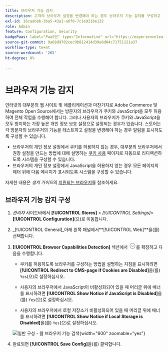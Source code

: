 ```yaml
---
title: 브라우저 기능 감지
description: 고객의 브라우저 설정을 변경해야 하는 경우 브라우저 기능 감지를 구성하고 알림을 표시하는 방법에 대해 알아봅니다.
exl-id: 16caab8b-3ba5-43a1-a6f0-7c1e921be132
role: Admin
feature: Configuration, Security
badgePaas: label="PaaS만" type="Informative" url="https://experienceleague.adobe.com/en/docs/commerce/user-guides/product-solutions" tooltip="Adobe Commerce 온 클라우드 프로젝트(Adobe 관리 PaaS 인프라) 및 온프레미스 프로젝트에만 적용됩니다."
source-git-commit: 9a68d9702cec9b812414d39e8d04c71751121a37
workflow-type: tm+mt
source-wordcount: '265'
ht-degree: 0%

---
```


# 브라우저 기능 감지

인터넷의 대부분의 웹 사이트 및 애플리케이션과 마찬가지로 Adobe Commerce 및 Magento Open Source에서는 방문자의 브라우저가 쿠키와 JavaScript을 모두 허용하여 전체 작업을 수행해야 합니다. 그러나 사용자의 브라우저가 쿠키와 JavaScript을 모두 방지하는 가장 높은 개인 정보 보호 설정으로 설정되는 경우가 있습니다. 스토어는 각 방문자의 브라우저의 기능을 테스트하고 설정을 변경해야 하는 경우 알림을 표시하도록 구성할 수 있습니다.

- 브라우저의 개인 정보 설정에서 쿠키를 허용하지 않는 경우, 대부분의 브라우저에서 권장 설정을 만드는 방법에 대해 설명하는 [쿠키 사용](../content-design/pages.md#enable-cookies) 페이지로 자동으로 리디렉션하도록 시스템을 구성할 수 있습니다.
- 브라우저의 개인 정보 설정에서 JavaScript을 허용하지 않는 경우 모든 페이지의 헤더 위에 다음 메시지가 표시되도록 시스템을 구성할 수 있습니다.

자세한 내용은 _설치 가이드_&#x200B;의 [지원되는 브라우저](https://experienceleague.adobe.com/docs/commerce-operations/installation-guide/system-requirements.html#supported-browsers)를 참조하세요.

## 브라우저 기능 감지 구성

1. _관리자_ 사이드바에서 **[!UICONTROL Stores]** > _[!UICONTROL Settings]_>**[!UICONTROL Configuration]**(으)로 이동합니다.

1. _[!UICONTROL General]_아래 왼쪽 패널에서&#x200B;**[!UICONTROL Web]**을(를) 선택합니다.

1. **[!UICONTROL Browser Capabilities Detection]** 섹션에서 ![확장 선택기](../assets/icon-display-expand.png)를 확장하고 다음을 수행합니다.

   - 쿠키를 허용하도록 브라우저를 구성하는 방법을 설명하는 지침을 표시하려면 **[!UICONTROL Redirect to CMS-page if Cookies are Disabled]**&#x200B;을(를) `Yes`(으)로 설정하십시오.

   - 사용자의 브라우저에서 JavaScript이 비활성화되어 있을 때 머리글 위에 배너를 표시하려면 **[!UICONTROL Show Notice if JavaScript is Disabled]**&#x200B;을(를) `Yes`(으)로 설정하십시오.

   - 사용자의 브라우저에서 로컬 저장소가 비활성화되어 있을 때 머리글 위에 배너를 표시하려면 **[!UICONTROL Show Notice if Local Storage is Disabled]**&#x200B;을(를) `Yes`(으)로 설정하십시오.

   ![일반 구성 - 웹 브라우저 기능 검색](../configuration-reference/general/assets/web-browser-capabilities-detection.png){width="600" zoomable="yes"}

1. 완료되면 **[!UICONTROL Save Config]**&#x200B;을(를) 클릭합니다.
